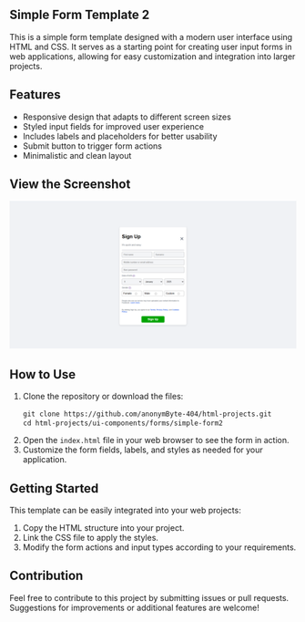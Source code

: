 <h2>Simple Form Template 2</h2>

<p>This is a simple form template designed with a modern user interface using HTML and CSS. It serves as a starting point for creating user input forms in web applications, allowing for easy customization and integration into larger projects.</p>

<h2>Features</h2>
<ul>
    <li>Responsive design that adapts to different screen sizes</li>
    <li>Styled input fields for improved user experience</li>
    <li>Includes labels and placeholders for better usability</li>
    <li>Submit button to trigger form actions</li>
    <li>Minimalistic and clean layout</li>
</ul>

<h2>View the Screenshot</h2>
<p align="center">
    <img src="../../../_screenshots/simple-form2.png" alt="Simple Form Screenshot" />
</p>

<h2>How to Use</h2>
<ol>
    <li>Clone the repository or download the files:</li>
    <pre><code>git clone https://github.com/anonymByte-404/html-projects.git
cd html-projects/ui-components/forms/simple-form2</code></pre>
    <li>Open the <code>index.html</code> file in your web browser to see the form in action.</li>
    <li>Customize the form fields, labels, and styles as needed for your application.</li>
</ol>

<h2>Getting Started</h2>
<p>This template can be easily integrated into your web projects:</p>
<ol>
    <li>Copy the HTML structure into your project.</li>
    <li>Link the CSS file to apply the styles.</li>
    <li>Modify the form actions and input types according to your requirements.</li>
</ol>

<h2>Contribution</h2>
<p>Feel free to contribute to this project by submitting issues or pull requests. Suggestions for improvements or additional features are welcome!</p>